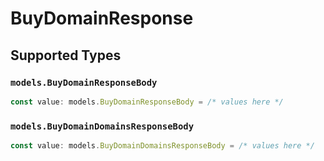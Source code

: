 # BuyDomainResponse


## Supported Types

### `models.BuyDomainResponseBody`

```typescript
const value: models.BuyDomainResponseBody = /* values here */
```

### `models.BuyDomainDomainsResponseBody`

```typescript
const value: models.BuyDomainDomainsResponseBody = /* values here */
```

